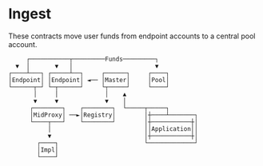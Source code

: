 # Ingest

These contracts move user funds from endpoint accounts to a central pool account.



         ┌───────────┬─────────Funds─────────┐
      ▼  │       ▼   │                       ▼
    ┌────┴───┐ ┌─────┴──┐     ┌──────┐     ┌────┐
    │Endpoint│ │Endpoint│ ◄── │Master│     │Pool│
    └──────┬─┘ └─┬──────┘     └┬─────┘     └────┘
           │     │             │    ▲
           ▼     ▼             ▼    │
          ┌────────┐    ┌────────┐  └─────┬─────┐
          │MidProxy│ ──►│Registry│        │┼────┴───────┐
          └────┬───┘    └────────┘        │┼───────────┼│
               │                          ││Application││
               ▼                          │┼───────────┼│
            ┌────┐                        └─────────────┘
            │Impl│
            └────┘
